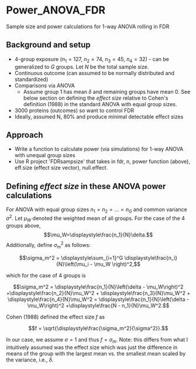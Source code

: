 # Power_ANOVA_FDR
Sample size and power calculations for 1-way ANOVA rolling in FDR

<!-- ABOUT THE PROJECT -->
## Background and setup

* 4-group exposure ($n_1 = 127$, $n_2 = 74$, $n_3 = 45$, $n_4 = 32$) - can be generalized to $G$ groups. Let $N$ be the total sample size.
* Continuous outcome (can assumed to be normally distributed and standardized)
* Comparisons via ANOVA
    + Assume group 1 has mean $\delta$ and remaining groups have mean 0. See below section on defining the *effect size* relative to Cohen's definition (1988) in the standard ANOVA with equal group sizes.
* 3000 proteins (outcomes) so want to control FDR
* Ideally, assumed N, 80% and produce minimal detectable effect sizes

## Approach

* Write a function to calculate power (via simulations) for 1-way ANOVA with unequal group sizes
* Use R project 'FDRsampsize' that takes in fdr, n, power function (above), eff.size (effect size vector), null.effect.

## Defining *effect size* in these ANOVA power calculations

For ANOVA with equal group sizes $n_1=n_2=\dots=n_G$ and common variance $\sigma^2$. Let $\mu_W$ denoted the weighted mean of all groups. For the case of the 4 groups above, $$\mu_W=\displaystyle\frac{n_1}{N}\delta.$$ Additionally, define $\sigma_m^2$ as follows:

$$\sigma_m^2 = \displaystyle\sum_{i=1}^G \displaystyle\frac{n_i}{N}\left(\mu_i - \mu_W \right)^2,$$ 

which for the case of 4 groups is 

$$\sigma_m^2 = \displaystyle\frac{n_1}{N}\left(\delta - \mu_W\right)^2 +\displaystyle\frac{n_2}{N}\mu_W^2 + 
\displaystyle\frac{n_3}{N}\mu_W^2 + 
\displaystyle\frac{n_4}{N}\mu_W^2 = \displaystyle\frac{n_1}{N}\left(\delta - \mu_W\right)^2 +\displaystyle\frac{N - n_1}{N}\mu_W^2.$$

Cohen (1988) defined the effect size $f$ as 

$$f = \sqrt{\displaystyle\frac{\sigma_m^2}{\sigma^2}}.$$

In our case, we assume $\sigma=1$ and thus $f = \sigma_m$. Note: this differs from what I intuitively assumed was the effect size which was just the difference in means of the group with the largest mean vs. the smallest mean scaled by the variance, i.e., $\delta$. 